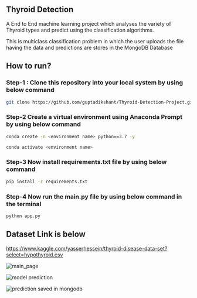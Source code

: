 
## Thyroid Detection
A End to End machine learning project which analyses the variety
of Thyroid types and predict using the classification algorithms.

This is multiclass classification problem in which the user uploads the
file having the data and predictions are stores in the MongoDB Database
## How to run?

### Step-1 : Clone this repository into your local system by using below command

```bash
git clone https://github.com/guptadikshant/Thyroid-Detection-Project.git

```

### Step-2 Create a virtual environment using Anaconda Prompt by using below command
```bash
conda create -n <environment name> python==3.7 -y
```
```bash
conda activate <environment name>
```

### Step-3 Now install requirements.txt file by using below command
```bash
pip install -r requirements.txt
```

### Step-4 Now run the main.py file by using below command in the terminal
```bash
python app.py
```

    
## Dataset Link is below
https://www.kaggle.com/yasserhessein/thyroid-disease-data-set?select=hypothyroid.csv


![main_page](https://user-images.githubusercontent.com/51189309/143774452-e5525ab6-acc9-4b5d-9dc1-4d2ae4ca35ee.JPG)

![model prediction](https://user-images.githubusercontent.com/51189309/143774500-155d8b0a-725d-407a-ac21-30ce3cca3446.JPG)

![prediction saved in mongodb](https://user-images.githubusercontent.com/51189309/143774536-f5711ed9-4ae6-4203-a1f7-d8021a4b680c.JPG)

